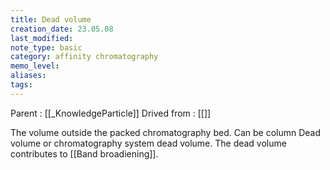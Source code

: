 ```yaml
---
title: Dead volume
creation_date: 23.05.08
last_modified: 
note_type: basic
category: affinity chromatography
memo_level: 
aliases: 
tags:
---
```


Parent : [[_KnowledgeParticle]]
Drived from : [[]]

The volume outside the packed chromatography bed. Can be column Dead volume or chromatography system dead volume. The dead volume contributes to [[Band broadiening]].